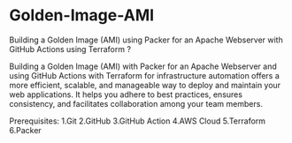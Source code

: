 # Golden-Image-AMI

Building a Golden Image (AMI) using Packer for an Apache Webserver with GitHub Actions using Terraform ?

Building a Golden Image (AMI) with Packer for an Apache Webserver and using GitHub Actions with Terraform for infrastructure automation offers a more efficient, scalable, and manageable way to deploy and maintain your web applications. It helps you adhere to best practices, ensures consistency, and facilitates collaboration among your team members.

Prerequisites:
1.Git
2.GitHub
3.GitHub Action
4.AWS Cloud
5.Terraform
6.Packer